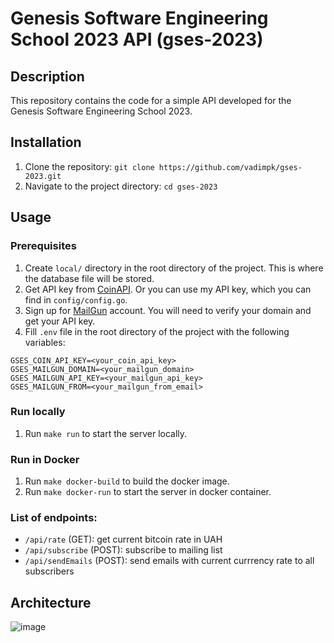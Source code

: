 # Genesis Software Engineering School 2023 API (gses-2023)

## Description

This repository contains the code for a simple API developed for the Genesis Software Engineering School 2023.

## Installation

1. Clone the repository: `git clone https://github.com/vadimpk/gses-2023.git`
2. Navigate to the project directory: `cd gses-2023`

## Usage

### Prerequisites

1. Create `local/` directory in the root directory of the project. This is where the database file will be stored.
2. Get API key from [CoinAPI](https://www.coinapi.io/). Or you can use my API key, which you can find in `config/config.go`.
3. Sign up for [MailGun](https://www.mailgun.com/) account. You will need to verify your domain and get your API key.
4. Fill `.env` file in the root directory of the project with the following variables:

```
GSES_COIN_API_KEY=<your_coin_api_key>
GSES_MAILGUN_DOMAIN=<your_mailgun_domain>
GSES_MAILGUN_API_KEY=<your_mailgun_api_key>
GSES_MAILGUN_FROM=<your_mailgun_from_email>
```

### Run locally

1. Run `make run` to start the server locally.

### Run in Docker

1. Run `make docker-build` to build the docker image.
2. Run `make docker-run` to start the server in docker container.

### List of endpoints:

- `/api/rate` (GET): get current bitcoin rate in UAH
- `/api/subscribe` (POST): subscribe to mailing list
- `/api/sendEmails` (POST): send emails with current currrency rate to all subscribers

## Architecture

![image](https://github.com/vadimpk/gses-2023/assets/65962115/3a45eac1-c43a-4a48-82af-2cfafd3f603e)
